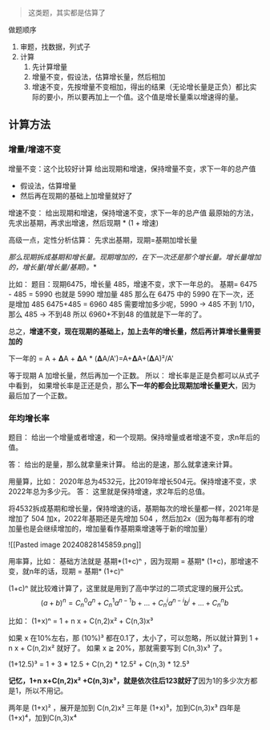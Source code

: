 > 这类题，其实都是估算了

做题顺序

1. 审题，找数据，列式子
2. 计算
	1. 先计算增量
	2. 增量不变，假设法，估算增长量，然后相加
	3. 增速不变，先按增量不变相加，得出的结果（无论增长量是正负）都比实际的要小，所以要再加上一个值。这个值是增长量乘以增速得的量。

## 计算方法

### 增量/增速不变

增量不变：这个比较好计算
给出现期和增速，保持增量不变，求下一年的总产值

- 假设法，估算增量
- 然后再在现期的基础上加增量就好了

增速不变：
给出现期和增速，保持增速不变，求下一年的总产值
最原始的方法，先求出基期，再求出增速，然后现期 * (1 + 增速)

高级一点，定性分析估算：
先求出基期，现期=基期加增长量

**那么现期拆成基期和增长量。现期增加的，在下一次还是那个增长量。增长量增加的，增长量*(增长量/基期)。**

比如：
题目：现期6475，增长量 485，增速不变，求下一年总的。
基期=  6475 - 485 = 5990
也就是 5990 增加量 485
那么在 6475 中的 5990 在下一次，还是增加 485
6475+485 = 6960
485 需要增加多少呢，5990 -> 485 不到 1/10，那么 485 -> 不到48
所以 6960+不到48 的值就是下一年的了。

总之，**增速不变，现在现期的基础上，加上去年的增长量，然后再计算增长量需要加的**

下一年的 = A + 𝚫A + 𝚫A * (𝚫A/A')=A+𝚫A+(𝚫A)²/A'

等于现期 A 加增长量，然后再加一个正数。
所以：
增长率是正是负都可以从式子中看到，
如果增长率是正还是负，那么**下一年的都会比现期加增长量更大**，因为最后加了一个正数。

### 年均增长率

题目：
给出一个增量或者增速，和一个现期。保持增量或者增速不变，求n年后的值。

答：
给出的是量，那么就拿量来计算。
给出的是速，那么就拿速来计算。

用量算，比如：
2020年总为4532元，比2019年增长504元。保持增速不变，求2022年总为多少元。
答： 
这里就是保持增速，求2年后的总值。

将4532拆成基期和增长量，保持增速的话，基期每次的增长量都一样，2021年是增加了 504 加x，2022年基期还是先增加 504 ，然后加2x（因为每年都有的增加量也是会继续增加的，增加量看作基期乘增速等于新的增加量）

![[Pasted image 20240828145859.png]]

用率算，比如：
基础方法就是 基期*(1+c)ⁿ ，因为现期 = 基期* (1+c)，那增速不变，就n年的话，现期 = 基期* (1+c)ⁿ

(1+c)ⁿ 就比较难计算了，这里就是用到了高中学过的二项式定理的展开公式。
$$
(a+b)^n = C_n^0a^n+C_n^1a^{n-1}b+...+C_n^ia^{n-i}b^i+...+C_n^nb
$$

比如：
(1+x)ⁿ  = 1 + n x + C(n,2)x² + C(n,3)x³ 

如果 x 在10%左右，那 (10%)³  都在0.1了，太小了，可以忽略，所以就计算到 1 + n x + C(n,2)x²  就好了。
如果 x ≧ 20%，那就需要写到  C(n,3)x³ 了。

(1+12.5)³ = 1 + 3 * 12.5 + C(n,2) * 12.5² + C(n,3) * 12.5³

**记忆，1+n x+C(n,2)x² +C(n,3)x³，就是依次往后123就好了**因为1的多少次方都是1，所以不用记。

两年是 (1+x)² ，展开是加到 C(n,2)x² 
三年是 (1+x)³，加到C(n,3)x³
四年是 (1+x)⁴，加到C(n,3)x⁴
